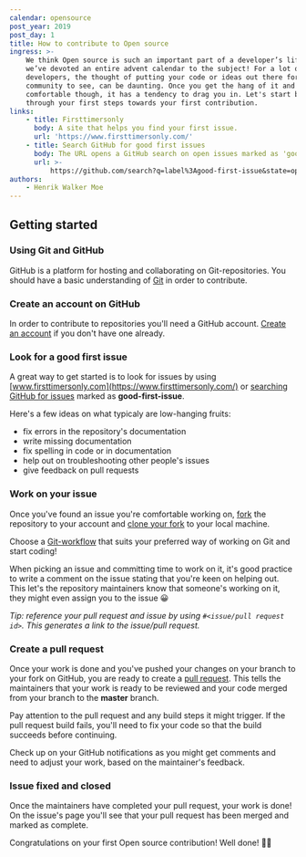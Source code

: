 ```yaml
---
calendar: opensource
post_year: 2019
post_day: 1
title: How to contribute to Open source
ingress: >-
    We think Open source is such an important part of a developer’s life that
    we’ve devoted an entire advent calendar to the subject! For a lot of
    developers, the thought of putting your code or ideas out there for the whole
    community to see, can be daunting. Once you get the hang of it and get more
    comfortable though, it has a tendency to drag you in. Let's start by going
    through your first steps towards your first contribution.
links:
    - title: Firsttimersonly
      body: A site that helps you find your first issue.
      url: 'https://www.firsttimersonly.com/'
    - title: Search GitHub for good first issues
      body: The URL opens a GitHub search on open issues marked as 'good-first-issue'.
      url: >-
          https://github.com/search?q=label%3Agood-first-issue&state=open&type=Issues
authors:
    - Henrik Walker Moe
---
```


## Getting started

### Using Git and GitHub

GitHub is a platform for hosting and collaborating on Git-repositories. You should have a basic understanding of [Git](https://git-scm.com/) in order to contribute.

### Create an account on GitHub

In order to contribute to repositories you'll need a GitHub account. [Create an account](https://github.com/join) if you don't have one already.

### Look for a good first issue

A great way to get started is to look for issues by using [www.firsttimersonly.com](https://www.firsttimersonly.com/) or [searching GitHub for issues](https://github.com/search?q=label%3Agood-first-issue&state=open&type=Issues) marked as **good-first-issue**.

Here's a few ideas on what typicaly are low-hanging fruits:

-   fix errors in the repository's documentation
-   write missing documentation
-   fix spelling in code or in documentation
-   help out on troubleshooting other people's issues
-   give feedback on pull requests

### Work on your issue

Once you've found an issue you're comfortable working on, [fork](https://help.github.com/en/github/getting-started-with-github/fork-a-repo) the repository to your account and [clone your fork](https://git-scm.com/docs/git-clone) to your local machine.

Choose a [Git-workflow](https://bocoup.com/blog/git-workflow-walkthrough-feature-branches) that suits your preferred way of working on Git and start coding!

When picking an issue and committing time to work on it, it's good practice to write a comment on the issue stating that you're keen on helping out. This let's the repository maintainers know that someone's working on it, they might even assign you to the issue 😀

_Tip: reference your pull request and issue by using `#<issue/pull request id>`. This generates a link to the issue/pull request._

### Create a pull request

Once your work is done and you've pushed your changes on your branch to your fork on GitHub, you are ready to create a [pull request](https://help.github.com/en/github/collaborating-with-issues-and-pull-requests/creating-a-pull-request). This tells the maintainers that your work is ready to be reviewed and your code merged from your branch to the **master** branch.

Pay attention to the pull request and any build steps it might trigger. If the pull request build fails, you'll need to fix your code so that the build succeeds before continuing.

Check up on your GitHub notifications as you might get comments and need to adjust your work, based on the maintainer's feedback.

### Issue fixed and closed

Once the maintainers have completed your pull request, your work is done! On the issue's page you'll see that your pull request has been merged and marked as complete.

Congratulations on your first Open source contribution! Well done! 🎉👏
